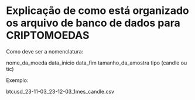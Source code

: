 # Explicação de como está organizado os arquivo de banco de dados para CRIPTOMOEDAS

Como deve ser a nomenclatura:

nome_da_moeda
data_inicio
data_fim
tamanho_da_amostra
tipo (candle ou tic)

Exemplo:

btcusd_23-11-03_23-12-03_1mes_candle.csv


